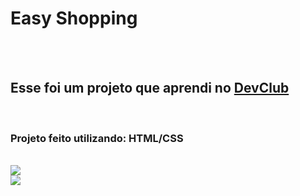 <h1> Easy Shopping </h1>
<br>
<br>
<h2> Esse foi um projeto que aprendi no <a href="https://rodolfomori.com.br/devclub"> DevClub </a></h2>
<br>
<h3> Projeto feito utilizando: HTML/CSS </h3>
<br>
<img src="https://github.com/leonardomateuss/easy-shopping/blob/main/easy-shopping.png?raw=true" />
<br>
<img src="https://github.com/leonardomateuss/easy-shopping/blob/main/easy-shopping-cell.png?raw=true" />
